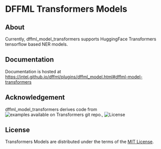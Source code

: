 # DFFML Transformers Models


## About

Currently, dffml_model_transformers supports HuggingFace Transformers tensorflow based NER models. 

## Documentation

Documentation is hosted at https://intel.github.io/dffml/plugins/dffml_model.html#dffml-model-transformers 

## Acknowledgement

dffml_model_transformers derives code from ![examples available on Transformers git repo.](https://github.com/huggingface/transformers/tree/master/examples), ![License](https://github.com/huggingface/transformers/blob/master/LICENSE)

## License

Transformers Models are distributed under the terms of the
[MIT License](LICENSE).
